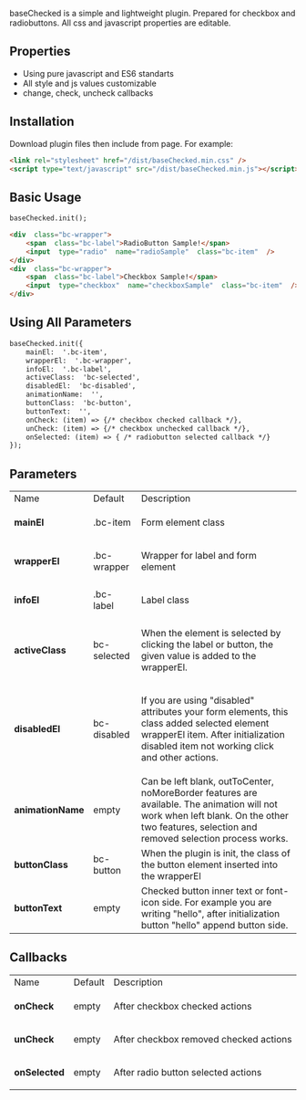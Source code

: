 
baseChecked is a simple and lightweight plugin. Prepared for checkbox and radiobuttons. All css and javascript properties are editable.

## Properties
* Using pure javascript and ES6 standarts
* All style and js values customizable
* change, check, uncheck callbacks

## Installation
Download plugin files then include from page. For example: 
```html
<link rel="stylesheet" href="/dist/baseChecked.min.css" />
<script type="text/javascript" src="/dist/baseChecked.min.js"></script>
```

## Basic Usage

```html
baseChecked.init();
```

```html
<div  class="bc-wrapper">
	<span  class="bc-label">RadioButton Sample!</span>
	<input  type="radio"  name="radioSample"  class="bc-item"  />
</div>
<div  class="bc-wrapper">
	<span  class="bc-label">Checkbox Sample!</span>
	<input  type="checkbox"  name="checkboxSample"  class="bc-item"  />
</div>
```




## Using All Parameters
```html
baseChecked.init({
	mainEl:  '.bc-item',
	wrapperEl:  '.bc-wrapper',
	infoEl:  '.bc-label',
	activeClass:  'bc-selected',
	disabledEl:  'bc-disabled',
	animationName:  '',
	buttonClass:  'bc-button',
	buttonText:  '',
	onCheck: (item) => {/* checkbox checked callback */},
	unCheck: (item) => {/* checkbox unchecked callback */},
	onSelected: (item) => { /* radiobutton selected callback */}
});
```

## Parameters

<table>
	<tr>
      <td>Name</td>
      <td>Default</td>
      <td>Description</td>
    </tr>
    <tr>
      <td>
      <strong>mainEl</strong>
      </td>
      <td>
      .bc-item
      </td>
      <td>
      <p>Form element class</p>
      </td>
    </tr>
    <tr>
      <td>
      <strong>wrapperEl</strong>
      </td>
      <td>
      .bc-wrapper
      </td>
      <td>
      <p>Wrapper for label and form element</p>
      </td>
    </tr>
    <tr>
      <td>
      <strong>infoEl</strong>
      </td>
      <td>
      .bc-label
      </td>
      <td>
      <p>Label class</p>
      </td>
    </tr>
    <tr>
      <td>
      <strong>activeClass</strong>
      </td>
      <td>
      bc-selected
      </td>
      <td>
      <p>When the element is selected by clicking the label or button, the given value is added to the wrapperEl.</p>
      </td>
    </tr>
    <tr>
      <td>
      <strong>disabledEl</strong>
      </td>
      <td>
      bc-disabled
      </td>
      <td>
      <p>If you are using "disabled" attributes your form elements, this class added selected element wrapperEl item. After initialization disabled item not working click and other actions.</p>
      </td>
    </tr>
    <tr>
      <td>
      <strong>animationName</strong>
      </td>
      <td>
      empty
      </td>
      <td>
      Can be left blank, outToCenter, noMoreBorder features are available. The animation will not work when left blank. On the other two features, selection and removed selection process works.
      </td>
    </tr>
        <tr>
      <td>
      <strong>buttonClass</strong>
      </td>
      <td>
      bc-button
      </td>
      <td>
      When the plugin is init, the class of the button element inserted into the wrapperEl
      </td>
    </tr>
        <tr>
      <td>
      <strong>buttonText</strong>
      </td>
      <td>
      empty
      </td>
      <td>
      Checked button inner text or font-icon side. For example you are writing "hello", after initialization button "hello" append button side.
      </td>
    </tr>
</table>


## Callbacks
	 
<table>
	<tr>
    	<td>Name</td>
        <td>Default</td>
        <td>Description</td>
    </tr>
    <tr>
    <td>
      <strong>onCheck</strong>
      </td>
      <td>
      empty
      </td>
      <td>
      <p>After checkbox checked actions</p>
      </td>
    </tr>
    <tr>
      <td>
      <strong>unCheck</strong>
      </td>
      <td>
      empty
      </td>
      <td>
      <p>After checkbox removed checked actions</p>
      </td>
    </tr>
    <tr>
      <td>
      <strong>onSelected</strong>
      </td>
      <td>
      empty
      </td>
      <td>
      <p>After radio button selected actions</p>
      </td>
    </tr>
</table>